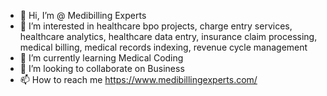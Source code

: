 - 👋 Hi, I’m @ Medibilling Experts
- 👀 I’m interested in healthcare bpo projects, charge entry services, healthcare analytics, healthcare data entry, insurance claim processing, medical billing, medical records indexing, revenue cycle management
- 🌱 I’m currently learning Medical Coding
- 💞️ I’m looking to collaborate on Business
- 📫 How to reach me https://www.medibillingexperts.com/

<!---
mailtomedibillingexperts/mailtomedibillingexperts is a ✨ special ✨ repository because its `README.md` (this file) appears on your GitHub profile.
You can click the Preview link to take a look at your changes.
--->
